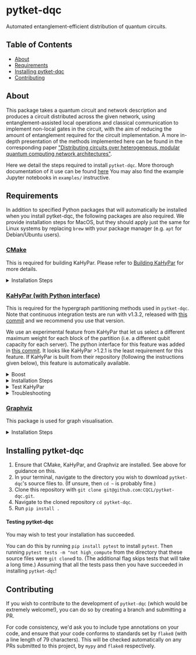 # pytket-dqc

Automated entanglement-efficient distribution of quantum circuits.

## Table of Contents

- [About](#about)
- [Requirements](#requirements)
- [Installing pytket-dqc](#installing-pytket-dqc)
- [Contributing](#contributing)

## About
This package takes a quantum circuit and network description and produces a circuit distributed across the given network,
using entanglement-assisted local operations and classical communication to implement non-local gates in the circuit,
with the aim of reducing the amount of entanglement required for the circuit implementation.
A more in-depth presentation of the methods implemented here can be found in the 
corresponding paper ["Distributing circuits over heterogeneous, modular quantum computing network architectures"](https://arxiv.org/abs/2305.14148).

Here we detail the steps required to install `pytket-dqc`. More thorough documentation of it use can be found [here](https://cqcl.github.io/pytket-dqc/)
You may also find the example Jupyter notebooks in `examples/` instructive.

## Requirements
In addition to specified Python packages that will automatically be installed when you install pytket-dqc,
the following packages are also required.
We provide installation steps for MacOS,
but they should apply just the same for Linux systems by replacing `brew` with your package manager
(e.g. `apt` for Debian/Ubuntu users).

### [CMake](https://cmake.org/)
This is required for building KaHyPar.
Please refer to [Building KaHyPar](https://github.com/kahypar/kahypar?tab=readme-ov-file#building-kahypar)
for more details.

<details>

<summary>Installation Steps</summary>

1. `brew install cmake`

</details>

### [KaHyPar (with Python interface)](https://github.com/kahypar/kahypar)

This is required for the hypergraph partitioning methods used in `pytket-dqc`.
Note that continuous integration tests are run with v1.3.2, released with [this commit](https://github.com/kahypar/kahypar/releases/tag/1.3.2) and we recommend you use that version.

We use an experimental feature from KaHyPar that let us select a different maximum weight for each block of the partition
(i.e. a different qubit capacity for each server).
The python interface for this feature was added in [this commit](https://github.com/kahypar/kahypar/commit/ff8fdf06c4e50af2faecddb9c5b6f7553e232df2).
It looks like KaHyPar >1.2.1 is the least requirement for this feature.
If KaHyPar is built from their repository (following the instructions given below), this feature is automatically available.

<details>
<summary>Boost</summary>

[KaHyPar requires Boost.Program_options](https://github.com/kahypar/kahypar#requirements).
If you do not have Boost installed then you can:
- Install it (see [here](https://www.boost.org/doc/libs/1_78_0/tools/build/doc/html/index.html#bbv2.installation))
- Add the flag `-DKAHYPAR_USE_MINIMAL_BOOST=ON` to the command given in Step 4 below.
</details>

<details>
<summary>Installation Steps</summary>

1. Navigate to the directory where you wish to download and build KaHyPar. 
 
 For instance, `cd ~` will do so in your home directory, which is probably fine for most people.
 The location of this directory is up to you and it will not affect installation.

2. Clone the repository (using HTTPS, since the SSH link to the repository seems to be broken):  
  ```
  git clone --depth=1 --recursive https://github.com/kahypar/kahypar.git
  ```

3. Create and move to the build directory:  
  ```
  mkdir kahypar/build && cd kahypar/build
  ```

4. Build KaHyPar  
  ```
  cmake ../ -DCMAKE_BUILD_TYPE=RELEASE -DKAHYPAR_PYTHON_INTERFACE=1
  ```

5. Build KaHyPar's Python interface:  
  ```
  cd python
  make
  ```

6. Copy the dynamic library to the appropriate path so that Python can import the kahypar module and use its contents:  
  ```
  cp kahypar*.so <path-to-site-packages>
  ```
  You must replace `<path-to-site-packages>` with the path to the directory `site-packages` listed by the command `python -m site`. For instance:
  ```
  cp kahypar*.so /home/myuser/anaconda3/lib/python3.9/site-packages
  ```
</details>
  
<details>
<summary>Test KaHyPar</summary>

You should now be able to use KaHyPar in Python.
To test this, in your terminal open a Python 3 shell with command `python3` and then do `import kahypar`.
If this fails then Python cannot access the dynamic library (the `.so` file).
If you get such an error it is likely something went wrong in step 6 from the instructions above,
i.e. the `.so` file was not copied to the right directory, or the wrong `.so` file was copied.

</details>

<details>

<summary>Troubleshooting</summary>

<details>

<summary>I got an error when building KaHyPar! (Step 4)</summary>

If an error occurs it might be that you do not have the Boost library installed in your computer.
You may choose to install it yourself
(your package manager is likely able to do it for you, e.g. `brew install boost`)
or ask CMake to fetch the minimal requirements and install them using the following command instead of the one given in Step 4
```
cmake ../ -DCMAKE_BUILD_TYPE=RELEASE -DKAHYPAR_PYTHON_INTERFACE=1 -DKAHYPAR_USE_MINIMAL_BOOST=ON
```
Note that the `-DKAHYPAR_USE_MINIMAL_BOOST=ON` flag is used.
It may not be possible to get it to play nicely with an already present installation of boost.
See <https://githubhot.com/repo/kahypar/kahypar/issues/98> for relevant discussion.

</details>

<details>

<summary>My terminal is telling me `kahypar.so` doesn't exist when I try to copy it! (Step 6)</summary>

Try to find a file in the directory `kahypar/build/python` with the extension `.so` and copy that instead.

You do not need to rename the file.

</details>

</details>

### [Graphviz](https://graphviz.org/download/)
This package is used for graph visualisation.

<details>
<summary>Installation Steps</summary>

1. `brew install graphviz`
1. `pip install --global-option=build_ext --global-option="-I/opt/homebrew/include/" --global-option="-L/opt/homebrew/lib/graphviz" pygraphviz`
</details>

## Installing pytket-dqc

1. Ensure that CMake, KaHyPar, and Graphviz are installed. See above for guidance on this.
1. In your terminal, navigate to the directory you wish to download `pytket-dqc`'s source files to.
(If unsure, then `cd ~` is probably fine.)
1. Clone this repository with `git clone git@github.com:CQCL/pytket-dqc.git`.
1. Navigate to the cloned repository `cd pytket-dqc`.
1. Run `pip install .`

#### Testing pytket-dqc

You may wish to test your installation has succeeded.

You can do this by running `pip install pytest` to install `pytest`.
Then running `pytest tests -m "not high_compute` from the directory that these source files were `git clone`d to.
(The additional flag skips tests that will take a long time.)
Assuming that all the tests pass then you have succeeded in installing `pytket-dqc`!


## Contributing

If you wish to contribute to the development of `pytket-dqc` (which would be extremely welcome!),
you can do so by creating a branch and submitting a PR.

For code consistency, we'd ask you to include type annotations on your code,
and ensure that your code conforms to standards set by `flake8` (with a line length of 79 characters).
This will be checked automatically on any PRs submitted to this project, by `mypy` and `flake8` respectively.